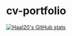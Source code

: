 # cv-portfolio

[![Haal20's GitHub stats](https://github-readme-stats.vercel.app/api?username=Haal20&show_icons=true&theme=tokyonight)](https://github.com/Haal20/github-readme-stats)
